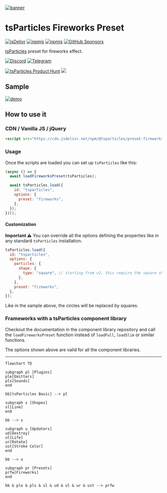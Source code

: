 [![banner](https://particles.js.org/images/banner3.png)](https://particles.js.org)

# tsParticles Fireworks Preset

[![jsDelivr](https://data.jsdelivr.com/v1/package/npm/@tsparticles/preset-fireworks/badge)](https://www.jsdelivr.com/package/npm/@tsparticles/preset-fireworks) [![npmjs](https://badge.fury.io/js/@tsparticles/preset-fireworks.svg)](https://www.npmjs.com/package/@tsparticles/preset-fireworks) [![npmjs](https://img.shields.io/npm/dt/@tsparticles/preset-fireworks)](https://www.npmjs.com/package/@tsparticles/preset-fireworks) [![GitHub Sponsors](https://img.shields.io/github/sponsors/matteobruni)](https://github.com/sponsors/matteobruni)

[tsParticles](https://github.com/tsparticles/tsparticles) preset for fireworks effect.

[![Discord](https://particles.js.org/images/discord.png)](https://discord.gg/hACwv45Hme) [![Telegram](https://particles.js.org/images/telegram.png)](https://t.me/tsparticles)

[![tsParticles Product Hunt](https://api.producthunt.com/widgets/embed-image/v1/featured.svg?post_id=186113&theme=light)](https://www.producthunt.com/posts/tsparticles?utm_source=badge-featured&utm_medium=badge&utm_souce=badge-tsparticles") <a href="https://www.buymeacoffee.com/matteobruni"><img src="https://img.buymeacoffee.com/button-api/?text=Buy me a beer&emoji=🍺&slug=matteobruni&button_colour=5F7FFF&font_colour=ffffff&font_family=Arial&outline_colour=000000&coffee_colour=FFDD00"></a>

## Sample

[![demo](https://raw.githubusercontent.com/tsparticles/tsparticles/main/presets/fireworks/images/sample.png)](https://particles.js.org/samples/presets/fireworks)

## How to use it

### CDN / Vanilla JS / jQuery

```html
<script src="https://cdn.jsdelivr.net/npm/@tsparticles/preset-fireworks@3/tsparticles.preset.fireworks.bundle.min.js"></script>
```

### Usage

Once the scripts are loaded you can set up `tsParticles` like this:

```javascript
(async () => {
  await loadFireworksPreset(tsParticles);

  await tsParticles.load({
    id: "tsparticles",
    options: {
      preset: "fireworks",
    },
  });
})();
```

#### Customization

**Important ⚠️**
You can override all the options defining the properties like in any standard `tsParticles` installation.

```javascript
tsParticles.load({
  id: "tsparticles",
  options: {
    particles: {
      shape: {
        type: "square", // starting from v2, this require the square shape script
      },
    },
    preset: "fireworks",
  },
});
```

Like in the sample above, the circles will be replaced by squares.

### Frameworks with a tsParticles component library

Checkout the documentation in the component library repository and call the `loadFireworksPreset` function instead of `loadFull`, `loadSlim` or similar functions.

The options shown above are valid for all the component libraries.

---

```mermaid
flowchart TD

subgraph pl [Plugins]
ple[Emitters]
pls[Sounds]
end

bb[tsParticles Basic] --> pl

subgraph s [Shapes]
sl[Line]
end

bb --> s

subgraph u [Updaters]
ud[Destroy]
ul[Life]
ur[Rotate]
ust[Stroke Color]
end

bb --> u

subgraph pr [Presets]
prfw[Fireworks]
end

bb & ple & pls & sl & ud & ul & ur & ust --> prfw
```
